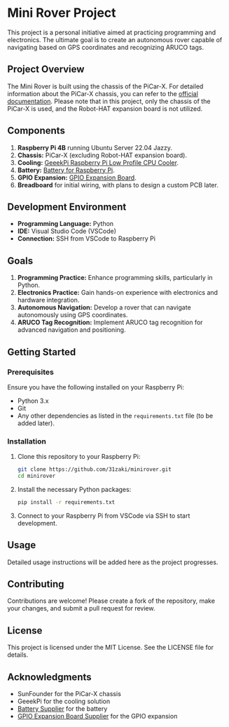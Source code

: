 # Mini Rover Project

This project is a personal initiative aimed at practicing programming and electronics. The ultimate goal is to create an autonomous rover capable of navigating based on GPS coordinates and recognizing ARUCO tags.

## Project Overview

The Mini Rover is built using the chassis of the PiCar-X. For detailed information about the PiCar-X chassis, you can refer to the [official documentation](https://docs.sunfounder.com/projects/picar-x-v20/en/latest/index.html). Please note that in this project, only the chassis of the PiCar-X is used, and the Robot-HAT expansion board is not utilized.

## Components

1. **Raspberry Pi 4B** running Ubuntu Server 22.04 Jazzy.
2. **Chassis:** PiCar-X (excluding Robot-HAT expansion board).
3. **Cooling:** [GeeekPi Raspberry Pi Low Profile CPU Cooler](https://www.amazon.co.jp/-/en/GeeekPi-Raspberry-Profile-Compatible-Heatsink/dp/B082WV2LL7?th=1).
4. **Battery:** [Battery for Raspberry Pi](https://www.amazon.co.jp/gp/product/B0C1GFX5LW/ref=ppx_yo_dt_b_asin_title_o00_s02?ie=UTF8&psc=1).
5. **GPIO Expansion:** [GPIO Expansion Board](https://www.amazon.co.jp/gp/product/B072XBX3XX/ref=ppx_yo_dt_b_asin_title_o00_s01?ie=UTF8&th=1).
6. **Breadboard** for initial wiring, with plans to design a custom PCB later.

## Development Environment

- **Programming Language:** Python
- **IDE:** Visual Studio Code (VSCode)
- **Connection:** SSH from VSCode to Raspberry Pi

## Goals

1. **Programming Practice:** Enhance programming skills, particularly in Python.
2. **Electronics Practice:** Gain hands-on experience with electronics and hardware integration.
3. **Autonomous Navigation:** Develop a rover that can navigate autonomously using GPS coordinates.
4. **ARUCO Tag Recognition:** Implement ARUCO tag recognition for advanced navigation and positioning.

## Getting Started

### Prerequisites

Ensure you have the following installed on your Raspberry Pi:

- Python 3.x
- Git
- Any other dependencies as listed in the `requirements.txt` file (to be added later).

### Installation

1. Clone this repository to your Raspberry Pi:

    ```bash
    git clone https://github.com/31zaki/minirover.git
    cd minirover
    ```

2. Install the necessary Python packages:

    ```bash
    pip install -r requirements.txt
    ```

3. Connect to your Raspberry Pi from VSCode via SSH to start development.

## Usage

Detailed usage instructions will be added here as the project progresses.

## Contributing

Contributions are welcome! Please create a fork of the repository, make your changes, and submit a pull request for review.

## License

This project is licensed under the MIT License. See the LICENSE file for details.

## Acknowledgments

- SunFounder for the PiCar-X chassis
- GeeekPi for the cooling solution
- [Battery Supplier](https://www.amazon.co.jp/gp/product/B0C1GFX5LW/ref=ppx_yo_dt_b_asin_title_o00_s02?ie=UTF8&psc=1) for the battery
- [GPIO Expansion Board Supplier](https://www.amazon.co.jp/gp/product/B072XBX3XX/ref=ppx_yo_dt_b_asin_title_o00_s01?ie=UTF8&th=1) for the GPIO expansion

